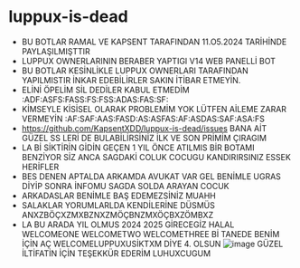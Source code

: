 # luppux-is-dead

- BU BOTLAR RAMAL VE KAPSENT TARAFINDAN 11.O5.2024 TARİHİNDE PAYLAŞILMIŞTTIR
- LUPPUX OWNERLARININ BERABER YAPTIGI V14 WEB PANELLİ BOT
- BU BOTLAR KESİNLİKLE LUPPUX OWNERLARI TARAFINDAN YAPILMISTIR İNKAR EDEBİLİRLER SAKIN İTİBAR ETMEYİN.
- ELİNİ ÖPELİM SİL DEDİLER KABUL ETMEDİM :ADF:ASFS:FASS:FS:FSS:ADAS:FAS:SF:
- KİMSEYLE KİSİSEL OLARAK PROBLEMİM YOK LÜTFEN AİLEME ZARAR VERMEYİN :AF:SAF:AAS:FASD:AS:ASFAS:AF:ASDAS:SAF:ASA:FS
- https://github.com/KapsentXDD/luppux-is-dead/issues BANA AİT GÜZEL SS LERİ DE BULABİLİRSİNİZ İLK VE SON PRİMİM ÇIRAGIM 
- LA Bİ SİKTİRİN GİDİN GEÇEN 1 YIL ÖNCE ATILMIS BİR BOTAMI BENZİYOR SİZ ANCA SAGDAKİ COLUK COCUGU KANDIRIRSINIZ ESSEK HERİFLER
- BES DENEN APTALDA ARKAMDA AVUKAT VAR GEL BENİMLE UGRAS DİYİP SONRA İNFOMU SAGDA SOLDA ARAYAN COCUK
- ARKADASLAR BENİMLE BAŞ EDEMEZSİNİZ MUAHH
- SALAKLAR YORUMLARLDA KENDİLERİNE DÜSMÜS ANXZBÖÇXZMXBZNXZMÖÇBNZMXÖÇBXZÖMBXZ
- LA BU ARADA YIL OLMUS 2024 2025 GİRECEGİZ HALAL WELCOMEONE WELCOMETWO WELCOMETHREE Bİ TANEDE BENİM İÇİN AÇ WELCOMELUPPUXUSİKTXM DİYE 4. OLSUN
  ![image](https://cdn.discordapp.com/attachments/1221008663573954632/1241302183169888326/image.png?ex=6649b43e&is=664862be&hm=c1a8063d32e0d0ee81533c165b88e5918db0fa237cada6e86c7d5d38d062dd86&) GÜZEL İLTİFATİN İÇİN TEŞEKKÜR EDERİM LUHUXCUGUM
